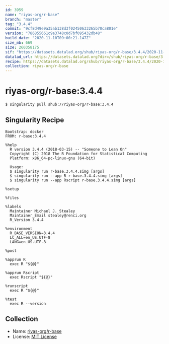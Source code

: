 ```yaml
---
id: 3959
name: "riyas-org/r-base"
branch: "master"
tag: "3.4.4"
commit: "9cf8d49e9a35ab138d3f02450633265b70ca801e"
version: "786855661c9a3748c0d7bf095432db48"
build_date: "2020-11-10T09:00:21.147Z"
size_mb: 669
size: 260358175
sif: "https://datasets.datalad.org/shub/riyas-org/r-base/3.4.4/2020-11-10-9cf8d49e-78685566/786855661c9a3748c0d7bf095432db48.simg"
datalad_url: https://datasets.datalad.org?dir=/shub/riyas-org/r-base/3.4.4/2020-11-10-9cf8d49e-78685566/
recipe: https://datasets.datalad.org/shub/riyas-org/r-base/3.4.4/2020-11-10-9cf8d49e-78685566/Singularity
collection: riyas-org/r-base
---
```


# riyas-org/r-base:3.4.4

```bash
$ singularity pull shub://riyas-org/r-base:3.4.4
```

## Singularity Recipe

```singularity
Bootstrap: docker
FROM: r-base:3.4.4

%help
  R version 3.4.4 (2018-03-15) -- "Someone to Lean On"
  Copyright (C) 2018 The R Foundation for Statistical Computing
  Platform: x86_64-pc-linux-gnu (64-bit)

  Usage:
  $ singularity run r-base.3.4.4.simg [args]
  $ singularity run --app R r-base.3.4.4.simg [args]
  $ singularity run --app Rscript r-base.3.4.4.simg [args]

%setup

%files

%labels
  Maintainer Michael J. Stealey
  Maintainer_Email stealey@renci.org
  R_Version 3.4.4

%environment
  R_BASE_VERSION=3.4.4
  LC_ALL=en_US.UTF-8
  LANG=en_US.UTF-8

%post

%apprun R
  exec R "${@}"

%apprun Rscript
  exec Rscript "${@}"

%runscript
  exec R "${@}"

%test
  exec R --version
```

## Collection

 - Name: [riyas-org/r-base](https://github.com/riyas-org/r-base)
 - License: [MIT License](https://api.github.com/licenses/mit)

